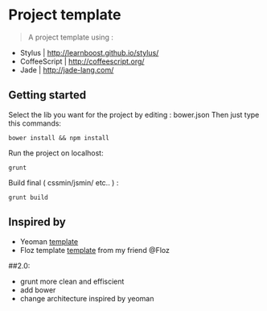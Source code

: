 # Project template

> A project template using :
- Stylus | http://learnboost.github.io/stylus/
- CoffeeScript | http://coffeescript.org/
- Jade | http://jade-lang.com/

## Getting started

Select the lib you want for the project by editing : bower.json
Then just type this commands:
```shell
bower install && npm install
```

Run the project on localhost:
```shell
grunt
```

Build final ( cssmin/jsmin/ etc.. ) :
```shell
grunt build
```

## Inspired by
- Yeoman [template](https://github.com/yeoman)
- Floz template [template](https://github.com/floz/templates) from my friend @Floz

##2.0:
- grunt more clean and effiscient
- add bower
- change architecture inspired by yeoman